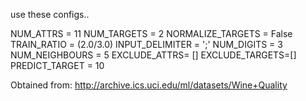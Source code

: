 use these configs..

NUM_ATTRS = 11
NUM_TARGETS = 2
NORMALIZE_TARGETS = False
TRAIN_RATIO = (2.0/3.0)
INPUT_DELIMITER = ';'
NUM_DIGITS = 3
NUM_NEIGHBOURS = 5
EXCLUDE_ATTRS= []
EXCLUDE_TARGETS=[]
PREDICT_TARGET = 10

Obtained from: http://archive.ics.uci.edu/ml/datasets/Wine+Quality
